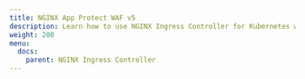 ```yaml
---
title: NGINX App Protect WAF v5
description: Learn how to use NGINX Ingress Controller for Kubernetes with NGINX App Protect version 5.
weight: 200
menu:
  docs:
    parent: NGINX Ingress Controller
---
```

